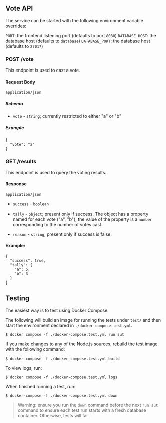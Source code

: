 ## Vote API

The service can be started with the following environment variable overrides:

`PORT`: the frontend listening port (defaults to port `8080`)
`DATABASE_HOST`: the database host (defaults to `database`)
`DATABASE_PORT`: the database host (defaults to `27017`)

### POST /vote

This endpoint is used to cast a vote.

#### Request Body

`application/json`

##### Schema

* `vote` - `string`; currently restricted to either "a" or "b"

##### Example

```
{
  "vote": "a"
}
```

### GET /results

This endpoint is used to query the voting results.

#### Response

`application/json`

* `success` - `boolean`

* `tally` - `object`; present only if success. The object has a property named
  for each vote ("a", "b"); the value of the property is a `number`
  corresponding to the number of votes cast.

* `reason` - `string`; present only if success is false.

#### Example:

```
{
  "success": true,
  "tally": {
    "a": 5,
    "b": 3
  }
}
```

## Testing

The easiest way is to test using Docker Compose.

The following will build an image for running the tests under `test/` and then
start the environment declared in `./docker-compose.test.yml`.

    $ docker compose -f ./docker-compose.test.yml run sut

If you make changes to any of the Node.js sources, rebuild the test image with
the following command:

    $ docker compose -f ./docker-compose.test.yml build

To view logs, run:

    $ docker compose -f ./docker-compose.test.yml logs

When finished running a test, run:

    $ docker-compose -f ./docker-compose.test.yml down

> Warning: ensure you run the `down` command before the next `run sut`
> command to ensure each test run starts with a fresh database
> container. Otherwise, tests will fail.
